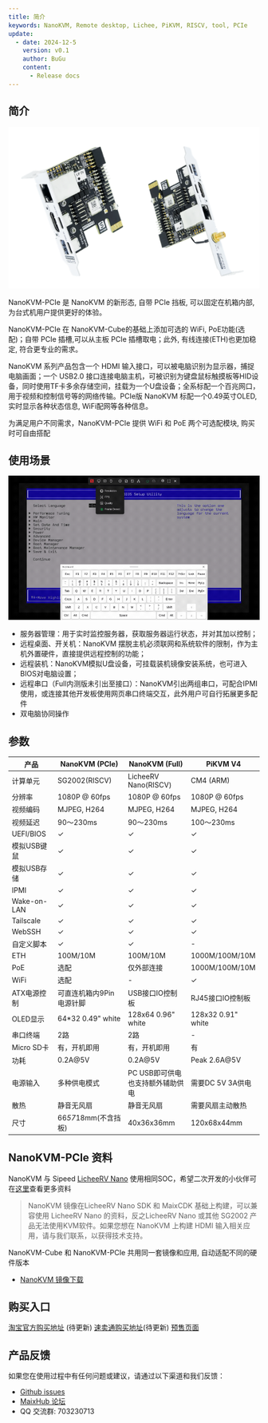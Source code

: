```yaml
---
title: 简介
keywords: NanoKVM, Remote desktop, Lichee, PiKVM, RISCV, tool, PCIe
update:
  - date: 2024-12-5
    version: v0.1
    author: BuGu
    content:
      - Release docs
---
```


## 简介

![](./../../../assets/NanoKVM/introduce/NanoKVM-PCIe.png)

NanoKVM-PCIe 是 NanoKVM 的新形态, 自带 PCIe 挡板, 可以固定在机箱内部, 为台式机用户提供更好的体验。

NanoKVM-PCIe 在 NanoKVM-Cube的基础上添加可选的 WiFi, PoE功能(选配)；自带 PCIe 插槽,可以从主板 PCIe 插槽取电；此外, 有线连接(ETH)也更加稳定, 符合更专业的需求。

NanoKVM 系列产品包含一个 HDMI 输入接口，可以被电脑识别为显示器，捕捉电脑画面；一个 USB2.0 接口连接电脑主机，可被识别为键盘鼠标触摸板等HID设备，同时使用TF卡多余存储空间，挂载为一个U盘设备；全系标配一个百兆网口，用于视频和控制信号等的网络传输。PCIe版 NanoKVM 标配一个0.49英寸OLED, 实时显示各种状态信息, WiFi配网等各种信息。

为满足用户不同需求，NanoKVM-PCIe 提供 WiFi 和 PoE 两个可选配模块, 购买时可自由搭配

## 使用场景

![](./../../../assets/NanoKVM/introduce/web_ui.gif)

+ 服务器管理：用于实时监控服务器，获取服务器运行状态，并对其加以控制；
+ 远程桌面、开关机：NanoKVM 摆脱主机必须联网和系统软件的限制，作为主机外置硬件，直接提供远程控制的功能；
+ 远程装机：NanoKVM模拟U盘设备，可挂载装机镜像安装系统，也可进入BIOS对电脑设置；
+ 远程串口（Full内测版未引出至接口）：NanoKVM引出两组串口，可配合IPMI使用，或连接其他开发板使用网页串口终端交互，此外用户可自行拓展更多配件
+ 双电脑协同操作

## 参数

| 产品 | NanoKVM (PCIe) | NanoKVM (Full) | PiKVM V4 |
| --- | --- | --- | --- |
| 计算单元                | SG2002(RISCV) | LicheeRV Nano(RISCV) | CM4 (ARM) |
| 分辨率                  | 1080P @ 60fps | 1080P @ 60fps | 1080P @ 60fps |
| 视频编码                | MJPEG, H264 | MJPEG, H264 | MJPEG, H264 |
| 视频延迟                | 90～230ms | 90～230ms | 100～230ms |
| UEFI/BIOS               | ✓ | ✓ | ✓ |
| 模拟USB键鼠  | ✓ | ✓ | ✓ |
| 模拟USB存储  | ✓ | ✓ | ✓ |
| IPMI      | ✓ | ✓ | ✓ |
| Wake-on-LAN | ✓ | ✓ | ✓ |
| Tailscale | ✓ | ✓ | ✓ |
| WebSSH | ✓ | ✓ | ✓ |
| 自定义脚本 | ✓ | ✓ | - |
| ETH | 100M/10M | 100M/10M | 1000M/100M/10M |
| PoE | 选配 | 仅外部连接 | 1000M/100M/10M |
| WiFi | 选配 | - | ✓ |
| ATX电源控制 | 可直连机箱内9Pin电源针脚 | USB接口IO控制板 | RJ45接口IO控制板 |
| OLED显示 | 64*32 0.49" white | 128x64 0.96" white | 128x32 0.91" white |
| 串口终端 | 2路 | 2路 | - |
| Micro SD卡 | 有，开机即用 | 有，开机即用 | 有 |
| 功耗 | 0.2A@5V | 0.2A@5V | Peak 2.6A@5V |
| 电源输入 | 多种供电模式 | PC USB即可供电 <br> 也支持额外辅助供电 | 需要DC 5V 3A供电 |
| 散热 | 静音无风扇 | 静音无风扇 | 需要风扇主动散热 |
| 尺寸 | 66*57*18mm(不含挡板) | 40x36x36mm | 120x68x44mm |


## NanoKVM-PCIe 资料

NanoKVM 与 Sipeed [LicheeRV Nano](https://wiki.sipeed.com/hardware/zh/lichee/RV_Nano/1_intro.html) 使用相同SOC，希望二次开发的小伙伴可在[这里](http://cn.dl.sipeed.com/shareURL/LICHEE/LicheeRV_Nano)查看更多资料

> NanoKVM 镜像在LicheeRV Nano SDK 和 MaixCDK 基础上构建，可以兼容使用 LicheeRV Nano 的资料，反之LicheeRV Nano 或其他 SG2002 产品无法使用KVM软件。如果您想在 NanoKVM 上构建 HDMI 输入相关应用，请与我们联系，以获得技术支持。

NanoKVM-Cube 和 NanoKVM-PCIe 共用同一套镜像和应用, 自动适配不同的硬件版本

+ [NanoKVM 镜像下载](https://github.com/sipeed/NanoKVM/releases)

## 购买入口

[淘宝官方购买地址]() (待更新)
[速卖通购买地址]()(待更新)
[预售页面](https://sipeed.com/nanokvm/pcie)

## 产品反馈

如果您在使用过程中有任何问题或建议，请通过以下渠道和我们反馈：

+ [Github issues](https://github.com/sipeed/NanoKVM) 
+ [MaixHub 论坛](https://maixhub.com/discussion/nanokvm)
+ QQ 交流群: 703230713

